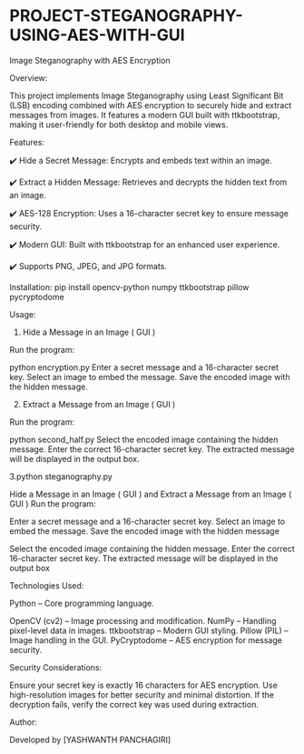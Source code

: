 # PROJECT-STEGANOGRAPHY-USING-AES-WITH-GUI


Image Steganography with AES Encryption

Overview:

This project implements Image Steganography using Least Significant Bit (LSB) encoding combined with AES encryption to securely hide and extract messages from images. It features a modern GUI built with ttkbootstrap, making it user-friendly for both desktop and mobile views.

Features:

✔️ Hide a Secret Message: Encrypts and embeds text within an image.

✔️ Extract a Hidden Message: Retrieves and decrypts the hidden text from an image.

✔️ AES-128 Encryption: Uses a 16-character secret key to ensure message security.

✔️ Modern GUI: Built with ttkbootstrap for an enhanced user experience.

✔️ Supports PNG, JPEG, and JPG formats.

Installation:
pip install opencv-python numpy ttkbootstrap pillow pycryptodome

Usage:

1. Hide a Message in an Image ( GUI )

Run the program:

python encryption.py
Enter a secret message and a 16-character secret key.
Select an image to embed the message.
Save the encoded image with the hidden message.

2. Extract a Message from an Image ( GUI )

Run the program:

python second_half.py
Select the encoded image containing the hidden message.
Enter the correct 16-character secret key.
The extracted message will be displayed in the output box.



3.python steganography.py

Hide a Message in an Image ( GUI )  and Extract a Message from an Image ( GUI ) 
Run the program:

Enter a secret message and a 16-character secret key.
Select an image to embed the message.
Save the encoded image with the hidden message

Select the encoded image containing the hidden message.
Enter the correct 16-character secret key.
The extracted message will be displayed in the output box


Technologies Used:

Python – Core programming language.

OpenCV (cv2) – Image processing and modification.
NumPy – Handling pixel-level data in images.
ttkbootstrap – Modern GUI styling.
Pillow (PIL) – Image handling in the GUI.
PyCryptodome – AES encryption for message security.

Security Considerations:

Ensure your secret key is exactly 16 characters for AES encryption.
Use high-resolution images for better security and minimal distortion.
If the decryption fails, verify the correct key was used during extraction.


Author: 

Developed by [YASHWANTH PANCHAGIRI]
